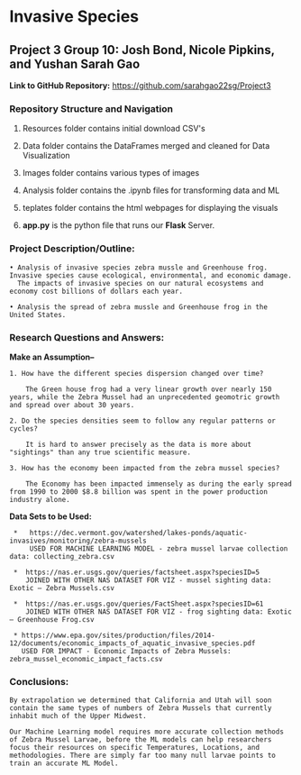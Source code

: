 # Invasive Species 

## Project 3 Group 10: Josh Bond, Nicole Pipkins, and Yushan Sarah Gao

**Link to GitHub Repository:** https://github.com/sarahgao22sg/Project3

### Repository Structure and Navigation

1. Resources folder contains initial download CSV's

2. Data folder contains the DataFrames merged and cleaned for Data Visualization

3. Images folder contains various types of images

4. Analysis folder contains the .ipynb files for transforming data and ML

5. teplates folder contains the html webpages for displaying the visuals

6. **app.py** is the python file that runs our **Flask** Server.



### Project Description/Outline: 

    • Analysis of invasive species zebra mussle and Greenhouse frog. Invasive species cause ecological, environmental, and economic damage.
      The impacts of invasive species on our natural ecosystems and economy cost billions of dollars each year.
      
    • Analysis the spread of zebra mussle and Greenhouse frog in the United States. 

### Research Questions and Answers:

 **Make an Assumption–** 
 
    1. How have the different species dispersion changed over time?

        The Green house frog had a very linear growth over nearly 150 years, while the Zebra Mussel had an unprecedented geomotric growth and spread over about 30 years.
    
    2. Do the species densities seem to follow any regular patterns or cycles?

        It is hard to answer precisely as the data is more about "sightings" than any true scientific measure.
    
    3. How has the economy been impacted from the zebra mussel species?

        The Economy has been impacted immensely as during the early spread from 1990 to 2000 $8.8 billion was spent in the power production industry alone.

 **Data Sets to be Used:** 

     *   https://dec.vermont.gov/watershed/lakes-ponds/aquatic-invasives/monitoring/zebra-mussels
         USED FOR MACHINE LEARNING MODEL - zebra mussel larvae collection data: collecting_zebra.csv

     *  https://nas.er.usgs.gov/queries/factsheet.aspx?speciesID=5
        JOINED WITH OTHER NAS DATASET FOR VIZ - mussel sighting data: Exotic – Zebra Mussels.csv

     *  https://nas.er.usgs.gov/queries/FactSheet.aspx?speciesID=61
        JOINED WITH OTHER NAS DATASET FOR VIZ - frog sighting data: Exotic – Greenhouse Frog.csv 

     * https://www.epa.gov/sites/production/files/2014-12/documents/economic_impacts_of_aquatic_invasive_species.pdf
       USED FOR IMPACT - Economic Impacts of Zebra Mussels: zebra_mussel_economic_impact_facts.csv
 

### Conclusions:

    By extrapolation we determined that California and Utah will soon contain the same types of numbers of Zebra Mussels that currently inhabit much of the Upper Midwest.

    Our Machine Learning model requires more accurate collection methods of Zebra Mussel Larvae, before the ML models can help researchers focus their resources on specific Temperatures, Locations, and methodologies. There are simply far too many null larvae points to train an accurate ML Model.


